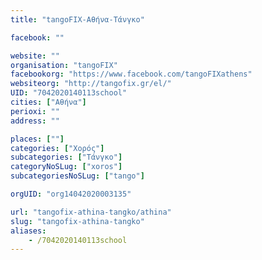 ```yaml
---
title: "tangoFIX-Αθήνα-Τάνγκο"

facebook: ""

website: ""
organisation: "tangoFIX"
facebookorg: "https://www.facebook.com/tangoFIXathens"
websiteorg: "http://tangofix.gr/el/"
UID: "7042020140113school"
cities: ["Αθήνα"]
perioxi: ""
address: ""

places: [""]
categories: ["Χορός"]
subcategories: ["Τάνγκο"]
categoryNoSLug: ["xoros"]
subcategoriesNoSLug: ["tango"]

orgUID: "org14042020003135"

url: "tangofix-athina-tangko/athina"
slug: "tangofix-athina-tangko"
aliases:
    - /7042020140113school
---
```






